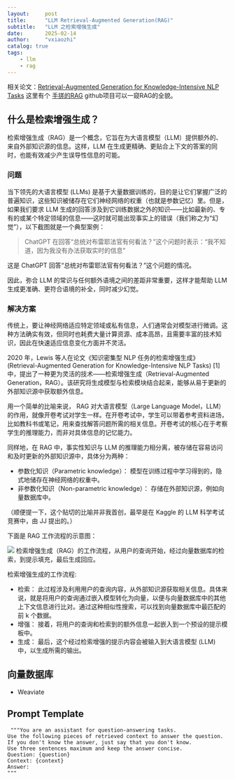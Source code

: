 ```yaml
---
layout:     post
title:      "LLM Retrieval-Augmented Generation(RAG)"
subtitle:   "LLM 之检索增强生成"
date:       2025-02-14
author:     "vxiaozhi"
catalog: true
tags:
    - llm
    - rag
---
```


相关论文：[Retrieval-Augmented Generation for Knowledge-Intensive NLP Tasks](https://arxiv.org/abs/2005.11401)
这里有个 [手搓的RAG](https://github.com/SmartFlowAI/Hand-on-RAG) github项目可以一窥RAG的全貌。

## 什么是检索增强生成？

检索增强生成（RAG）是一个概念，它旨在为大语言模型（LLM）提供额外的、来自外部知识源的信息。这样，LLM 在生成更精确、更贴合上下文的答案的同时，也能有效减少产生误导性信息的可能。

### 问题

当下领先的大语言模型 (LLMs) 是基于大量数据训练的，目的是让它们掌握广泛的普遍知识，这些知识被储存在它们神经网络的权重（也就是参数记忆）里。但是，如果我们要求 LLM 生成的回答涉及到它训练数据之外的知识——比如最新的、专有的或某个特定领域的信息——这时就可能出现事实上的错误（我们称之为“幻觉”），以下截图就是一个典型案例：

>
>ChatGPT 在回答“总统对布雷耶法官有何看法？”这个问题时表示：“我不知道，因为我没有办法获取实时的信息”

这是 ChatGPT 回答“总统对布雷耶法官有何看法？”这个问题的情况。

因此，弥合 LLM 的常识与任何额外语境之间的差距非常重要，这样才能帮助 LLM 生成更准确、更符合语境的补全，同时减少幻觉。

### 解决方案

传统上，要让神经网络适应特定领域或私有信息，人们通常会对模型进行微调。这种方法确实有效，但同时也耗费大量计算资源、成本高昂，且需要丰富的技术知识，因此在快速适应信息变化方面并不灵活。

2020 年，Lewis 等人在论文《知识密集型 NLP 任务的检索增强生成》(Retrieval-Augmented Generation for Knowledge-Intensive NLP Tasks) [1] 中，提出了一种更为灵活的技术——检索增强生成（Retrieval-Augmented Generation，RAG）。该研究将生成模型与检索模块结合起来，能够从易于更新的外部知识源中获取额外信息。

用一个简单的比喻来说， RAG 对大语言模型（Large Language Model，LLM）的作用，就像开卷考试对学生一样。在开卷考试中，学生可以带着参考资料进场，比如教科书或笔记，用来查找解答问题所需的相关信息。开卷考试的核心在于考察学生的推理能力，而非对具体信息的记忆能力。

同样地，在 RAG 中，事实性知识与 LLM 的推理能力相分离，被存储在容易访问和及时更新的外部知识源中，具体分为两种：

- 参数化知识（Parametric knowledge）： 模型在训练过程中学习得到的，隐式地储存在神经网络的权重中。
- 非参数化知识（Non-parametric knowledge）： 存储在外部知识源，例如向量数据库中。

（顺便提一下，这个贴切的比喻并非我首创，最早是在 Kaggle 的 LLM 科学考试竞赛中，由 JJ 提出的。）

下面是 RAG 工作流程的示意图：

![](/imgs/llm-rag.webp)
检索增强生成（RAG）的工作流程，从用户的查询开始，经过向量数据库的检索，到提示填充，最后生成回应。

检索增强生成的工作流程:

- 检索： 此过程涉及利用用户的查询内容，从外部知识源获取相关信息。具体来说，就是将用户的查询通过嵌入模型转化为向量，以便与向量数据库中的其他上下文信息进行比对。通过这种相似性搜索，可以找到向量数据库中最匹配的前 k 个数据。
- 增强： 接着，将用户的查询和检索到的额外信息一起嵌入到一个预设的提示模板中。
- 生成： 最后，这个经过检索增强的提示内容会被输入到大语言模型 (LLM) 中，以生成所需的输出。

## 向量数据库

- Weaviate 

## Prompt Template

```
 """You are an assistant for question-answering tasks.
Use the following pieces of retrieved context to answer the question.
If you don't know the answer, just say that you don't know.
Use three sentences maximum and keep the answer concise.
Question: {question}
Context: {context}
Answer:
"""
```

